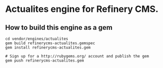 # Actualites engine for Refinery CMS.

## How to build this engine as a gem

    cd vendor/engines/actualites
    gem build refinerycms-actualites.gemspec
    gem install refinerycms-actualites.gem
    
    # Sign up for a http://rubygems.org/ account and publish the gem
    gem push refinerycms-actualites.gem